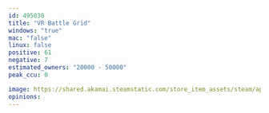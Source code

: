 ```yaml
---
id: 495030
title: "VR Battle Grid"
windows: "true"
mac: "false"
linux: false
positive: 61
negative: 7
estimated_owners: "20000 - 50000"
peak_ccu: 0

image: https://shared.akamai.steamstatic.com/store_item_assets/steam/apps/495030/header.jpg?t=1485497428
opinions:
---
```

